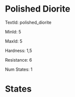 # Polished Diorite

TextId: polished_diorite

MinId: 5

MaxId: 5

Hardness: 1,5

Resistance: 6


Num States: 1

# States
```

```
